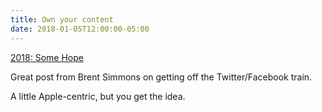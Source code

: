 ```yaml
---
title: Own your content
date: 2018-01-05T12:00:00-05:00
---
```


[2018: Some Hope](http://inessential.com/2018/01/03/2018_some_hope)

Great post from Brent Simmons on getting off the Twitter/Facebook train.

A little Apple-centric, but you get the idea.



